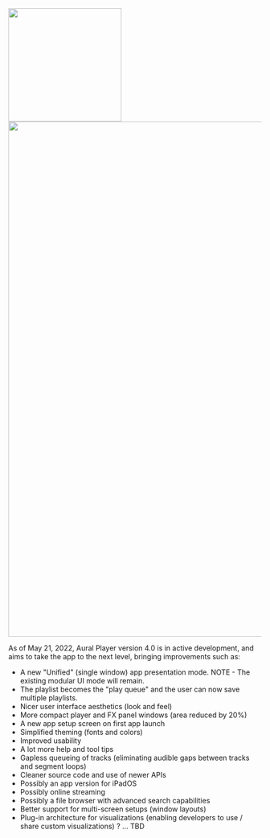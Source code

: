 <img width="225" src="https://raw.githubusercontent.com/maculateConception/aural-player/master/Documentation/Screenshots/readmeLogo.png"/>

<img width="1024" src="https://github.com/kartik-venugopal/aural-player/raw/v4.0/aural4.png"/>

As of May 21, 2022, Aural Player version 4.0 is in active development, and aims to take the app to the next level, bringing improvements such as:

- A new "Unified" (single window) app presentation mode. NOTE - The existing modular UI mode will remain.
- The playlist becomes the "play queue" and the user can now save multiple playlists.
- Nicer user interface aesthetics (look and feel)
- More compact player and FX panel windows (area reduced by 20%)
- A new app setup screen on first app launch
- Simplified theming (fonts and colors)
- Improved usability
- A lot more help and tool tips
- Gapless queueing of tracks (eliminating audible gaps between tracks and segment loops)
- Cleaner source code and use of newer APIs
- Possibly an app version for iPadOS
- Possibly online streaming
- Possibly a file browser with advanced search capabilities
- Better support for multi-screen setups (window layouts)
- Plug-in architecture for visualizations (enabling developers to use / share custom visualizations) ? ... TBD
